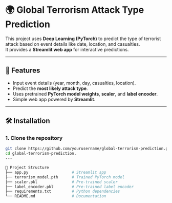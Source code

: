 # 🌍 Global Terrorism Attack Type Prediction

This project uses **Deep Learning (PyTorch)** to predict the type of terrorist attack based on event details like date, location, and casualties.  
It provides a **Streamlit web app** for interactive predictions.

---

## 🚀 Features
- Input event details (year, month, day, casualties, location).
- Predict the **most likely attack type**.
- Uses pretrained **PyTorch model weights**, **scaler**, and **label encoder**.
- Simple web app powered by **Streamlit**.

---

## 🛠️ Installation

### 1. Clone the repository
```bash
git clone https://github.com/yourusername/global-terrorism-prediction.git
cd global-terrorism-prediction.
---

📂 Project Structure
├── app.py                   # Streamlit app
├── terrorism_model.pth      # Trained PyTorch model
├── scaler.pkl               # Pre-trained scaler
├── label_encoder.pkl        # Pre-trained label encoder
├── requirements.txt         # Python dependencies
└── README.md                # Documentation
